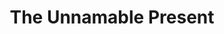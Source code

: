 ---
"\uFEFFauthor_sort": Calasso, Roberto
authors: Roberto Calasso
comments: ''
cover: "/Users/Raman/Calibre Library/Roberto Calasso/The Unnamable Present (215)/cover.jpg"
formats: mobi
id: '215'
identifiers: ''
isbn: ''
languages: ''
library_name: Calibre Library
pubdate: '0101-01-01T09:00:00+09:00'
publisher: ''
rating: ''
series: ''
series_index: '1.0'
size: '355980'
tags: ''
timestamp: '0101-01-01T09:00:00+09:00'
title: The Unnamable Present
title_sort: Unnamable Present, The
uuid: e2f1b73e-1291-4f5d-8a3e-fb76cb12597b
"#format": MOBI
layout: book
link: false
---
